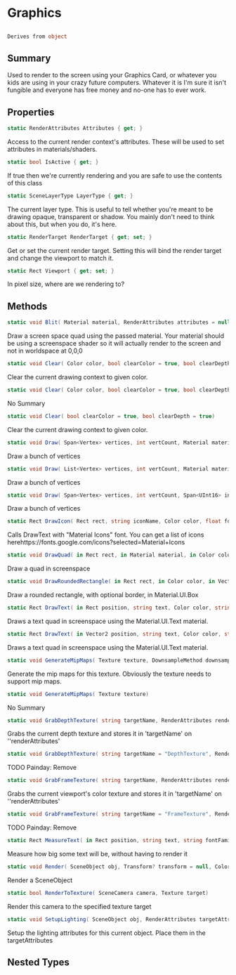 # Graphics

## 
```c#
Derives from object
```

## Summary

Used to render to the screen using your Graphics Card, or whatever you
kids are using in your crazy future computers. Whatever it is I'm sure
it isn't fungible and everyone has free money and no-one has to ever work.
## Properties

```c#
static RenderAttributes Attributes { get; } 
```
Access to the current render context's attributes. These will be used
to set attributes in materials/shaders.
```c#
static bool IsActive { get; } 
```
If true then we're currently rendering and
you are safe to use the contents of this class
```c#
static SceneLayerType LayerType { get; } 
```
The current layer type. This is useful to tell whether you're meant to be drawing opaque, transparent or shadow. You mainly
don't need to think about this, but when you do, it's here.
```c#
static RenderTarget RenderTarget { get; set; } 
```
Get or set the current render target. Setting this will bind the render target and change the viewport to match it.
```c#
static Rect Viewport { get; set; } 
```
In pixel size, where are we rendering to?
## Methods

```c#
static void Blit( Material material, RenderAttributes attributes = null) 
```
Draw a screen space quad using the passed material. Your material should be using a
screenspace shader so it will actually render to the screen and not in worldspace at 0,0,0
```c#
static void Clear( Color color, bool clearColor = true, bool clearDepth = true, bool clearStencil = true) 
```
Clear the current drawing context to given color.
```c#
static void Clear( Color color, bool clearColor = true, bool clearDepth = true) 
```
No Summary
```c#
static void Clear( bool clearColor = true, bool clearDepth = true) 
```
Clear the current drawing context to given color.
```c#
static void Draw( Span<Vertex> vertices, int vertCount, Material material, RenderAttributes attributes = null, PrimitiveType primitiveType = 5) 
```
Draw a bunch of vertices
```c#
static void Draw( List<Vertex> vertices, int vertCount, Material material, RenderAttributes attributes = null, PrimitiveType primitiveType = 5) 
```
Draw a bunch of vertices
```c#
static void Draw( Span<Vertex> vertices, int vertCount, Span<UInt16> indices, int indexCount, Material material, RenderAttributes attributes = null, PrimitiveType primitiveType = 5) 
```
Draw a bunch of vertices
```c#
static Rect DrawIcon( Rect rect, string iconName, Color color, float fontSize = 20, TextFlag alignment = 132) 
```
Calls DrawText with "Material Icons" font. You can get a list of icons herehttps://fonts.google.com/icons?selected=Material+Icons
```c#
static void DrawQuad( in Rect rect, in Material material, in Color color, RenderAttributes attributes = null) 
```
Draw a quad in screenspace
```c#
static void DrawRoundedRectangle( in Rect rect, in Color color, in Vector4 cornerRadius = null, in Vector4 borderWidth = null, in Color borderColor = null) 
```
Draw a rounded rectangle, with optional border, in Material.UI.Box
```c#
static Rect DrawText( in Rect position, string text, Color color, string fontFamily = "Roboto", float fontSize = 20, float fontWeight = 450, TextFlag flags = 132) 
```
Draws a text quad in screenspace using the Material.UI.Text material.
```c#
static Rect DrawText( in Vector2 position, string text, Color color, string fontFamily = "Roboto", float fontSize = 20, float fontWeight = 450) 
```
Draws a text quad in screenspace using the Material.UI.Text material.
```c#
static void GenerateMipMaps( Texture texture, DownsampleMethod downsampleMethod = 0, int initialMip = 0, int numMips = -1) 
```
Generate the mip maps for this texture. Obviously the texture needs to support mip maps.
```c#
static void GenerateMipMaps( Texture texture) 
```
No Summary
```c#
static void GrabDepthTexture( string targetName, RenderAttributes renderAttributes, bool withMips) 
```
Grabs the current depth texture and stores it in 'targetName' on ''renderAttributes'
```c#
static void GrabDepthTexture( string targetName = "DepthTexture", RenderAttributes renderAttributes = null) 
```
TODO Painday: Remove
```c#
static void GrabFrameTexture( string targetName, RenderAttributes renderAttributes, bool withMips) 
```
Grabs the current viewport's color texture and stores it in 'targetName' on ''renderAttributes'
```c#
static void GrabFrameTexture( string targetName = "FrameTexture", RenderAttributes renderAttributes = null) 
```
TODO Painday: Remove
```c#
static Rect MeasureText( in Rect position, string text, string fontFamily = "Roboto", float fontSize = 20, float fontWeight = 450, TextFlag flags = 132) 
```
Measure how big some text will be, without having to render it
```c#
static void Render( SceneObject obj, Transform? transform = null, Color? color = null, Material material = null) 
```
Render a SceneObject
```c#
static bool RenderToTexture( SceneCamera camera, Texture target) 
```
Render this camera to the specified texture target
```c#
static void SetupLighting( SceneObject obj, RenderAttributes targetAttributes = null) 
```
Setup the lighting attributes for this current object. Place them in the targetAttributes
## Nested Types

